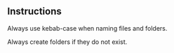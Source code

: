 ## Instructions

Always use kebab-case when naming files and folders.

Always create folders if they do not exist.


